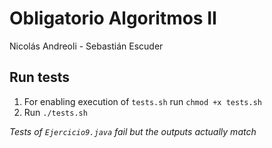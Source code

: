 # Obligatorio Algoritmos II

Nicolás Andreoli - Sebastián Escuder


## Run tests

1) For enabling execution of `tests.sh` run `chmod +x tests.sh`
2) Run `./tests.sh`

*Tests of `Ejercicio9.java` fail but the outputs actually match*